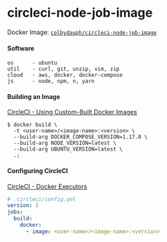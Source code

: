 # circleci-node-job-image
Docker Image: [`colbydauph/circleci-node-job-image`](https://hub.docker.com/r/colbydauph/circleci-node-job-image)

#### Software
```
os      - ubuntu
util    - curl, git, unzip, vim, zip
cloud   - aws, docker, docker-compose
js      - node, npm, n, yarn
```

#### Building an Image
[CircleCI - Using Custom-Built Docker Images ](https://circleci.com/docs/2.0/custom-images/)
```shell
$ docker build \
  -t <user-name>/<image-name>:<version> \
  --build-arg DOCKER_COMPOSE_VERSION=1.17.0 \
  --build-arg NODE_VERSION=latest \
  --build-arg UBUNTU_VERSION=latest \
  .;
```

#### Configuring CircleCI
[CircleCI - Docker Executors](https://circleci.com/docs/2.0/executor-types/#using-docker)
```yml
# .circleci/config.yml
version: 2
jobs:
  build:
    docker:
      - image: <user-name>/<image-name>:<version>
```